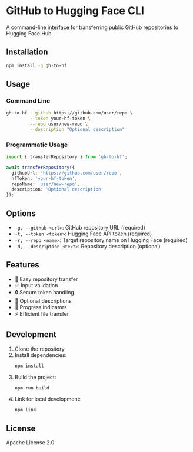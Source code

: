 # GitHub to Hugging Face CLI

A command-line interface for transferring public GitHub repositories to Hugging Face Hub.

## Installation

```bash
npm install -g gh-to-hf
```

## Usage

### Command Line

```bash
gh-to-hf --github https://github.com/user/repo \
         --token your-hf-token \
         --repo user/new-repo \
         --description "Optional description"
```

### Programmatic Usage

```typescript
import { transferRepository } from 'gh-to-hf';

await transferRepository({
  githubUrl: 'https://github.com/user/repo',
  hfToken: 'your-hf-token',
  repoName: 'user/new-repo',
  description: 'Optional description'
});
```

## Options

- `-g, --github <url>`: GitHub repository URL (required)
- `-t, --token <token>`: Hugging Face API token (required)
- `-r, --repo <name>`: Target repository name on Hugging Face (required)
- `-d, --description <text>`: Repository description (optional)

## Features

- 🔄 Easy repository transfer
- ✅ Input validation
- 🔒 Secure token handling
- 📝 Optional descriptions
- 🚀 Progress indicators
- ⚡ Efficient file transfer

## Development

1. Clone the repository
2. Install dependencies:
   ```bash
   npm install
   ```
3. Build the project:
   ```bash
   npm run build
   ```
4. Link for local development:
   ```bash
   npm link
   ```

## License

Apache License 2.0